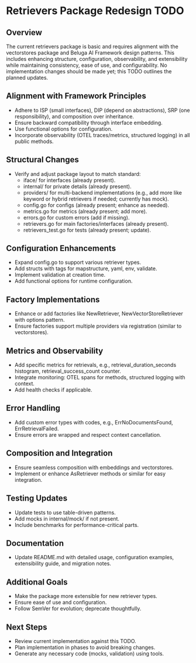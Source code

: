 # Retrievers Package Redesign TODO

## Overview
The current retrievers package is basic and requires alignment with the vectorstores package and Beluga AI Framework design patterns. This includes enhancing structure, configuration, observability, and extensibility while maintaining consistency, ease of use, and configurability. No implementation changes should be made yet; this TODO outlines the planned updates.

## Alignment with Framework Principles
- Adhere to ISP (small interfaces), DIP (depend on abstractions), SRP (one responsibility), and composition over inheritance.
- Ensure backward compatibility through interface embedding.
- Use functional options for configuration.
- Incorporate observability (OTEL traces/metrics, structured logging) in all public methods.

## Structural Changes
- Verify and adjust package layout to match standard:
  - iface/ for interfaces (already present).
  - internal/ for private details (already present).
  - providers/ for multi-backend implementations (e.g., add more like keyword or hybrid retrievers if needed; currently has mock).
  - config.go for configs (already present; enhance as needed).
  - metrics.go for metrics (already present; add more).
  - errors.go for custom errors (add if missing).
  - retrievers.go for main factories/interfaces (already present).
  - retrievers_test.go for tests (already present; update).

## Configuration Enhancements
- Expand config.go to support various retriever types.
- Add structs with tags for mapstructure, yaml, env, validate.
- Implement validation at creation time.
- Add functional options for runtime configuration.

## Factory Implementations
- Enhance or add factories like NewRetriever, NewVectorStoreRetriever with options pattern.
- Ensure factories support multiple providers via registration (similar to vectorstores).

## Metrics and Observability
- Add specific metrics for retrievals, e.g., retrieval_duration_seconds histogram, retrieval_success_count counter.
- Integrate monitoring: OTEL spans for methods, structured logging with context.
- Add health checks if applicable.

## Error Handling
- Add custom error types with codes, e.g., ErrNoDocumentsFound, ErrRetrievalFailed.
- Ensure errors are wrapped and respect context cancellation.

## Composition and Integration
- Ensure seamless composition with embeddings and vectorstores.
- Implement or enhance AsRetriever methods or similar for easy integration.

## Testing Updates
- Update tests to use table-driven patterns.
- Add mocks in internal/mock/ if not present.
- Include benchmarks for performance-critical parts.

## Documentation
- Update README.md with detailed usage, configuration examples, extensibility guide, and migration notes.

## Additional Goals
- Make the package more extensible for new retriever types.
- Ensure ease of use and configuration.
- Follow SemVer for evolution; deprecate thoughtfully.

## Next Steps
- Review current implementation against this TODO.
- Plan implementation in phases to avoid breaking changes.
- Generate any necessary code (mocks, validation) using tools.
